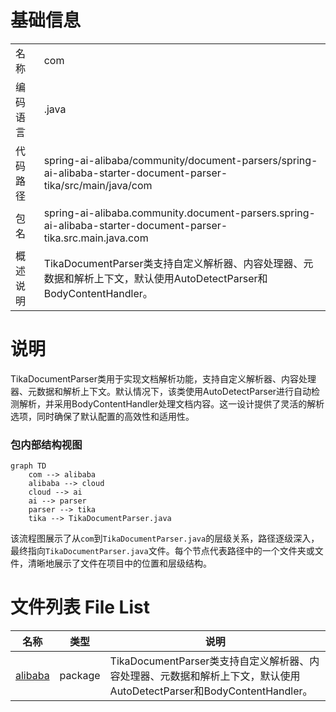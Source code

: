 # 基础信息

|      |      |
|------|------|
| 名称 | com |
| 编码语言 | .java |
| 代码路径 | spring-ai-alibaba/community/document-parsers/spring-ai-alibaba-starter-document-parser-tika/src/main/java/com |
| 包名 | spring-ai-alibaba.community.document-parsers.spring-ai-alibaba-starter-document-parser-tika.src.main.java.com |
| 概述说明 | TikaDocumentParser类支持自定义解析器、内容处理器、元数据和解析上下文，默认使用AutoDetectParser和BodyContentHandler。 |

# 说明

TikaDocumentParser类用于实现文档解析功能，支持自定义解析器、内容处理器、元数据和解析上下文。默认情况下，该类使用AutoDetectParser进行自动检测解析，并采用BodyContentHandler处理文档内容。这一设计提供了灵活的解析选项，同时确保了默认配置的高效性和适用性。


### 包内部结构视图

```mermaid
graph TD
    com --> alibaba
    alibaba --> cloud
    cloud --> ai
    ai --> parser
    parser --> tika
    tika --> TikaDocumentParser.java
```

该流程图展示了从`com`到`TikaDocumentParser.java`的层级关系，路径逐级深入，最终指向`TikaDocumentParser.java`文件。每个节点代表路径中的一个文件夹或文件，清晰地展示了文件在项目中的位置和层级结构。

# 文件列表 File List

| 名称   | 类型  | 说明 |
|-------|------|-------------|
| [alibaba](alibaba/_module.md) | package | TikaDocumentParser类支持自定义解析器、内容处理器、元数据和解析上下文，默认使用AutoDetectParser和BodyContentHandler。 |


